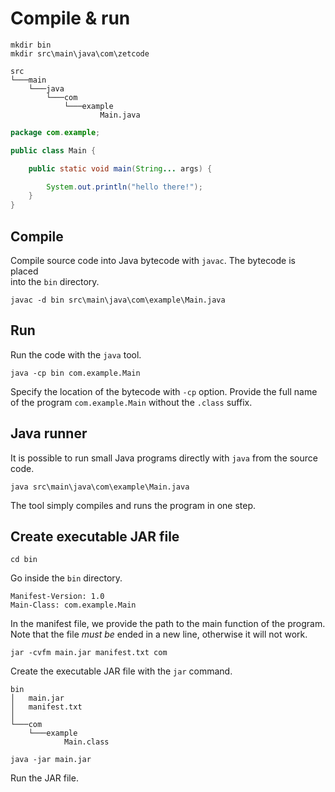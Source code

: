 # Compile & run 

```
mkdir bin
mkdir src\main\java\com\zetcode
```


```
src
└───main
    └───java
        └───com
            └───example
                    Main.java
```

```java
package com.example;

public class Main {

    public static void main(String... args) {

        System.out.println("hello there!");
    }
}
```

## Compile 

Compile source code into Java bytecode with `javac`. The bytecode is placed  
into the `bin` directory.  

```
javac -d bin src\main\java\com\example\Main.java
```

## Run 

Run the code with the `java` tool.  

```
java -cp bin com.example.Main
```

Specify the location of the bytecode with `-cp` option. Provide the full name  
of the program `com.example.Main` without the `.class` suffix.  

## Java runner

It is possible to run small Java programs directly with `java` from the source  
code.  

```
java src\main\java\com\example\Main.java
```

The tool simply compiles and runs the program in one step.  

## Create executable JAR file 

`cd bin`

Go inside the `bin` directory. 

```
Manifest-Version: 1.0
Main-Class: com.example.Main

```

In the manifest file, we provide the path to the main function of the program.  
Note that the file *must be* ended in a new line, otherwise it will not work.  

```
jar -cvfm main.jar manifest.txt com
```

Create the executable JAR file with the `jar` command. 

```
bin
│   main.jar
│   manifest.txt
│
└───com
    └───example
            Main.class
```


```
java -jar main.jar
```

Run the JAR file.  
